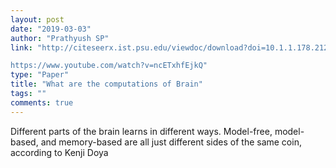 ```yaml
---
layout: post
date: "2019-03-03"
author: "Prathyush SP"
link: "http://citeseerx.ist.psu.edu/viewdoc/download?doi=10.1.1.178.2123&rep=rep1&type=pdf

https://www.youtube.com/watch?v=ncETxhfEjkQ"
type: "Paper"
title: "What are the computations of Brain"
tags: ""
comments: true
---
```

Different parts of the brain learns in different ways. Model-free, model-based, and memory-based are all just different sides of the same coin, according to Kenji Doya